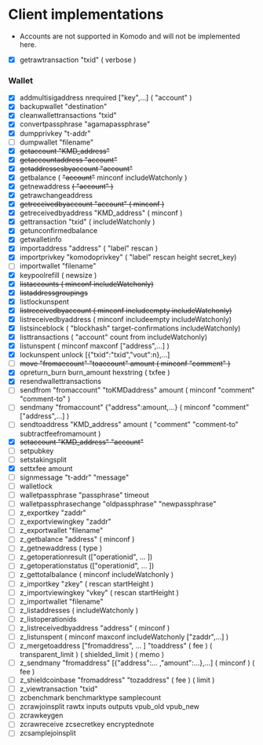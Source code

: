 # Client implementations

- Accounts are not supported in Komodo and will not be implemented here.

- [x] getrawtransaction "txid" ( verbose )

### Wallet

- [x] addmultisigaddress nrequired ["key",...] ( "account" )
- [x] backupwallet "destination"
- [x] cleanwallettransactions "txid"
- [x] convertpassphrase "agamapassphrase"
- [x] dumpprivkey "t-addr"
- [ ] dumpwallet "filename"
- [x] ~~getaccount "KMD_address"~~
- [x] ~~getaccountaddress "account"~~
- [x] ~~getaddressesbyaccount "account"~~
- [x] getbalance ( ~~"account"~~ minconf includeWatchonly )
- [x] getnewaddress ~~( "account" )~~
- [x] getrawchangeaddress
- [x] ~~getreceivedbyaccount "account" ( minconf )~~
- [x] getreceivedbyaddress "KMD_address" ( minconf )
- [x] gettransaction "txid" ( includeWatchonly )
- [x] getunconfirmedbalance
- [x] getwalletinfo
- [x] importaddress "address" ( "label" rescan )
- [x] importprivkey "komodoprivkey" ( "label" rescan height secret_key)
- [ ] importwallet "filename"
- [x] keypoolrefill ( newsize )
- [x] ~~listaccounts ( minconf includeWatchonly)~~
- [x] ~~listaddressgroupings~~
- [x] listlockunspent
- [x] ~~listreceivedbyaccount ( minconf includeempty includeWatchonly)~~
- [x] listreceivedbyaddress ( minconf includeempty includeWatchonly)
- [x] listsinceblock ( "blockhash" target-confirmations includeWatchonly)
- [x] listtransactions ( "account" count from includeWatchonly)
- [x] listunspent ( minconf maxconf ["address",...] )
- [x] lockunspent unlock [{"txid":"txid","vout":n},...]
- [ ] ~~move "fromaccount" "toaccount" amount ( minconf "comment" )~~
- [x] opreturn_burn burn_amount hexstring ( txfee )
- [x] resendwallettransactions
- [ ] sendfrom "fromaccount" "toKMDaddress" amount ( minconf "comment" "comment-to" )
- [ ] sendmany "fromaccount" {"address":amount,...} ( minconf "comment" ["address",...] )
- [ ] sendtoaddress "KMD_address" amount ( "comment" "comment-to" subtractfeefromamount )
- [x] ~~setaccount "KMD_address" "account"~~
- [ ] setpubkey
- [ ] setstakingsplit
- [x] settxfee amount
- [ ] signmessage "t-addr" "message"
- [ ] walletlock
- [ ] walletpassphrase "passphrase" timeout
- [ ] walletpassphrasechange "oldpassphrase" "newpassphrase"
- [ ] z_exportkey "zaddr"
- [ ] z_exportviewingkey "zaddr"
- [ ] z_exportwallet "filename"
- [ ] z_getbalance "address" ( minconf )
- [ ] z_getnewaddress ( type )
- [ ] z_getoperationresult (["operationid", ... ])
- [ ] z_getoperationstatus (["operationid", ... ])
- [ ] z_gettotalbalance ( minconf includeWatchonly )
- [ ] z_importkey "zkey" ( rescan startHeight )
- [ ] z_importviewingkey "vkey" ( rescan startHeight )
- [ ] z_importwallet "filename"
- [ ] z_listaddresses ( includeWatchonly )
- [ ] z_listoperationids
- [ ] z_listreceivedbyaddress "address" ( minconf )
- [ ] z_listunspent ( minconf maxconf includeWatchonly ["zaddr",...] )
- [ ] z_mergetoaddress ["fromaddress", ... ] "toaddress" ( fee ) ( transparent_limit ) ( shielded_limit ) ( memo )
- [ ] z_sendmany "fromaddress" [{"address":... ,"amount":...},...] ( minconf ) ( fee )
- [ ] z_shieldcoinbase "fromaddress" "tozaddress" ( fee ) ( limit )
- [ ] z_viewtransaction "txid"
- [ ] zcbenchmark benchmarktype samplecount
- [ ] zcrawjoinsplit rawtx inputs outputs vpub_old vpub_new
- [ ] zcrawkeygen
- [ ] zcrawreceive zcsecretkey encryptednote
- [ ] zcsamplejoinsplit
